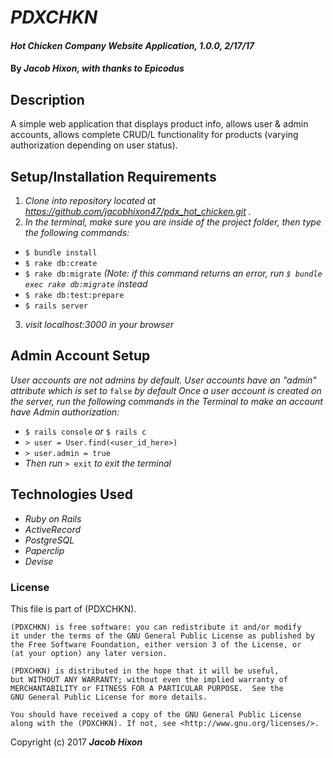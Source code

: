 # _PDXCHKN_

#### _Hot Chicken Company Website Application, 1.0.0, 2/17/17_

#### By _Jacob Hixon, with thanks to Epicodus_

## Description

A simple web application that displays product info, allows user & admin accounts, allows complete CRUD/L functionality for products (varying authorization depending on user status).

## Setup/Installation Requirements

1. _Clone into repository located at https://github.com/jacobhixon47/pdx_hot_chicken.git ._
2. _In the terminal, make sure you are inside of the project folder, then type the following commands:_
  * `$ bundle install`
  * `$ rake db:create`
  * `$ rake db:migrate` _(Note: if this command returns an error, run `$ bundle exec rake db:migrate` instead_
  * `$ rake db:test:prepare`
  * `$ rails server`
3. _visit localhost:3000 in your browser_

## Admin Account Setup

_User accounts are not admins by default._
_User accounts have an "admin" attribute which is set to_ `false` _by default_
_Once a user account is created on the server, run the following commands in the Terminal to make an account have Admin authorization:_
* `$ rails console` _or_ `$ rails c`
* `> user = User.find(<user_id_here>)`
* `> user.admin = true`
* _Then run_ `> exit` _to exit the terminal_


## Technologies Used

* _Ruby on Rails_
* _ActiveRecord_
* _PostgreSQL_
* _Paperclip_
* _Devise_

### License

This file is part of (PDXCHKN).

    (PDXCHKN) is free software: you can redistribute it and/or modify
    it under the terms of the GNU General Public License as published by
    the Free Software Foundation, either version 3 of the License, or
    (at your option) any later version.

    (PDXCHKN) is distributed in the hope that it will be useful,
    but WITHOUT ANY WARRANTY; without even the implied warranty of
    MERCHANTABILITY or FITNESS FOR A PARTICULAR PURPOSE.  See the
    GNU General Public License for more details.

    You should have received a copy of the GNU General Public License
    along with the (PDXCHKN). If not, see <http://www.gnu.org/licenses/>.

Copyright (c) 2017 **_Jacob Hixon_**

